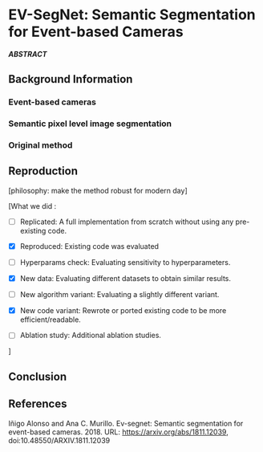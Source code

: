 # EV-SegNet: Semantic Segmentation for Event-based Cameras

<b><i> 
ABSTRACT
</i></b>

## Background Information
### Event-based cameras
### Semantic pixel level image segmentation
### Original method

## Reproduction
[philosophy: make the method robust for modern day]  

[What we did : 

- [ ] Replicated: A full implementation from scratch without using any pre-existing code.

- [x] Reproduced: Existing code was evaluated

- [ ] Hyperparams check: Evaluating sensitivity to hyperparameters.

- [x] New data: Evaluating different datasets to obtain similar results.

- [ ] New algorithm variant: Evaluating a slightly different variant.

- [x] New code variant: Rewrote or ported existing code to be more efficient/readable.

- [ ] Ablation study: Additional ablation studies.

]
## Conclusion

## References
Iñigo Alonso and Ana C. Murillo. Ev-segnet: Semantic segmentation for event-based cameras. 2018. URL: 
https://arxiv.org/abs/1811.12039, doi:10.48550/ARXIV.1811.12039